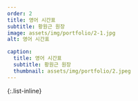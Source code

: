 ```yaml
---
order: 2
title: 영어 시간표
subtitle: 황원근 원장
image: assets/img/portfolio/2-1.jpg
alt: 영어 시간표

caption:
  title: 영어 시간표
  subtitle: 황원근 원장
  thumbnail: assets/img/portfolio/2.jpeg
---
```



{:.list-inline}

	